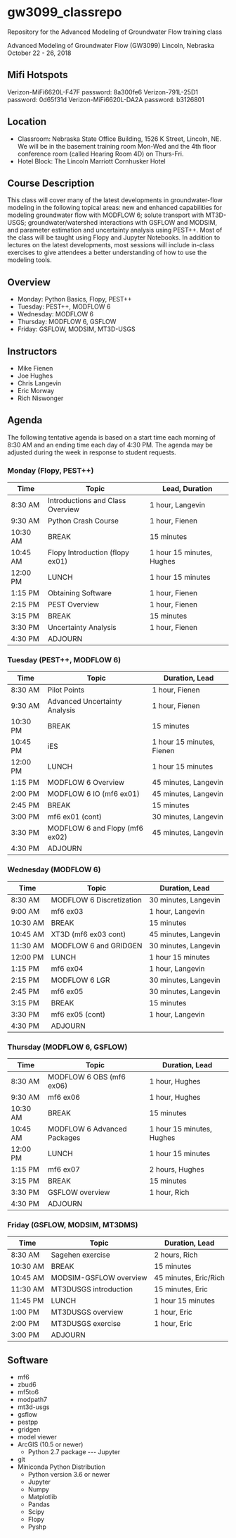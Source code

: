 # gw3099_classrepo
Repository for the Advanced Modeling of Groundwater Flow training class

Advanced Modeling of Groundwater Flow (GW3099)
Lincoln, Nebraska
October 22 - 26, 2018

## Mifi Hotspots
Verizon-MiFi6620L-F47F password: 8a300fe6
Verizon-791L-25D1 password: 0d65f31d
Verizon-MiFi6620L-DA2A password: b3126801

## Location
* Classroom: Nebraska State Office Building, 1526 K Street, Lincoln, NE.  We will be in the basement training room Mon-Wed and the 4th floor conference room (called Hearing Room 4D) on Thurs-Fri.
* Hotel Block: The Lincoln Marriott Cornhusker Hotel

## Course Description
This class will cover many of the latest developments in groundwater-flow modeling in the following topical areas:  new and enhanced capabilities for modeling groundwater flow with MODFLOW 6; solute transport with MT3D-USGS;  groundwater/watershed interactions with GSFLOW and MODSIM, and parameter estimation and uncertainty analysis using PEST++. Most of the class will be taught using Flopy and Jupyter Notebooks.  In addition to lectures on the latest developments, most sessions will include in-class exercises to give attendees a better understanding of how to use the modeling tools.

## Overview
* Monday: Python Basics, Flopy, PEST++
* Tuesday: PEST++, MODFLOW 6
* Wednesday: MODFLOW 6
* Thursday: MODFLOW 6, GSFLOW
* Friday: GSFLOW, MODSIM, MT3D-USGS

## Instructors
* Mike Fienen
* Joe Hughes 
* Chris Langevin
* Eric Morway
* Rich Niswonger

## Agenda

The following tentative agenda is based on a start time each morning of 8:30 AM and an ending time each day of 4:30 PM.  The agenda may be adjusted during the week in response to student requests.

### Monday (Flopy, PEST++)

|Time      |Topic                            |Lead, Duration              |
|----------|---------------------------------|----------------------------|
|8:30 AM   |Introductions and Class Overview |1 hour, Langevin            |
|9:30 AM   |Python Crash Course              |1 hour, Fienen              |
|10:30 AM  |BREAK                            |15 minutes                  |
|10:45 AM  |Flopy Introduction (flopy ex01)  |1 hour 15 minutes, Hughes   |
|12:00 PM  |LUNCH                            |1 hour 15 minutes           |
|1:15 PM   |Obtaining Software				 |1 hour, Fienen              |
|2:15 PM   |PEST Overview					 |1 hour, Fienen              |
|3:15 PM   |BREAK				             |15 minutes                  |
|3:30 PM   |Uncertainty Analysis			 |1 hour, Fienen              |
|4:30 PM   |ADJOURN                          |                            |


### Tuesday (PEST++, MODFLOW 6)

|Time       |Topic                            |Duration, Lead        |
|-----------|---------------------------------|----------------------|
|8:30 AM	|Pilot Points					  |1 hour, Fienen        |
|9:30 AM	|Advanced Uncertainty Analysis 					          |1 hour, Fienen        |
|10:30 PM   |BREAK				              |15 minutes            |
|10:45 PM   |iES				              |1 hour 15 minutes, Fienen     |
|12:00 PM   |LUNCH                            |1 hour 15 minutes     |
|1:15 PM    |MODFLOW 6 Overview               |45 minutes, Langevin  |
|2:00 PM    |MODFLOW 6 IO (mf6 ex01)          |45 minutes, Langevin  |
|2:45 PM    |BREAK                            |15 minutes            |
|3:00 PM    |mf6 ex01 (cont)                  |30 minutes, Langevin  |
|3:30 PM    |MODFLOW 6 and Flopy (mf6 ex02)   |45 minutes, Langevin  |
|4:30 PM    |ADJOURN                          |                      |

### Wednesday (MODFLOW 6)

|Time       |Topic                           |Duration, Lead        |
|-----------|--------------------------------|----------------------|
|8:30 AM	|MODFLOW 6 Discretization        |30 minutes, Langevin  |
|9:00 AM 	|mf6 ex03    			         |1 hour, Langevin      |
|10:30 AM	|BREAK				             |15 minutes            |
|10:45 AM	|XT3D (mf6 ex03 cont)	         |45 minutes, Langevin  |
|11:30 AM	|MODFLOW 6 and GRIDGEN     		 |30 minutes, Langevin  |
|12:00 PM	|LUNCH				             |1 hour 15 minutes     |
|1:15 PM	|mf6 ex04				         |1 hour, Langevin      |
|2:15 PM	|MODFLOW 6 LGR  				 |30 minutes, Langevin  |
|2:45 PM	|mf6 ex05					     |30 minutes, Langevin  |
|3:15 PM    |BREAK				             |15 minutes            |
|3:30 PM	|mf6 ex05 (cont)			     |1 hour, Langevin      |
|4:30 PM	|ADJOURN                         |                      |

### Thursday (MODFLOW 6, GSFLOW)

|Time       |Topic                       |Duration, Lead           |
|-----------|----------------------------|-------------------------|
|8:30 AM	|MODFLOW 6 OBS (mf6 ex06)    |1 hour, Hughes           |
|9:30 AM 	|mf6 ex06				     |1 hour, Hughes           |
|10:30 AM	|BREAK				         |15 minutes               |
|10:45 AM	|MODFLOW 6 Advanced Packages |1 hour 15 minutes, Hughes|
|12:00 PM	|LUNCH				         |1 hour 15 minutes        |
|1:15 PM	|mf6 ex07					 |2 hours, Hughes          |
|3:15 PM    |BREAK				         |15 minutes               |
|3:30 PM	|GSFLOW overview		     |1 hour, Rich             |
|4:30 PM	|ADJOURN                     |                         |

### Friday (GSFLOW, MODSIM, MT3DMS)

|Time       |Topic                  |Duration, Lead        |
|-----------|-----------------------|----------------------|
|8:30  AM	|Sagehen exercise					|2 hours, Rich         |
|10:30 AM	|BREAK				            |15 minutes            |
|10:45 AM	|MODSIM-GSFLOW overview		|45 minutes, Eric/Rich |
|11:30 AM	|MT3DUSGS introduction    |15 minutes, Eric      |
|11:45 PM	|LUNCH				            |1 hour 15 minutes     |
|1:00  PM	|MT3DUSGS	overview        |1 hour, Eric          |
|2:00  PM	|MT3DUSGS	exercise        |1 hour, Eric          |
|3:00  PM	|ADJOURN                  |                      |

## Software

* mf6
* zbud6
* mf5to6
* modpath7
* mt3d-usgs
* gsflow
* pestpp
* gridgen
* model viewer
* ArcGIS (10.5 or newer)
    * Python 2.7 package --- Jupyter
* git
* Miniconda Python Distribution
    * Python version 3.6 or newer
    * Jupyter
    * Numpy
    * Matplotlib
    * Pandas
    * Scipy
    * Flopy
    * Pyshp

